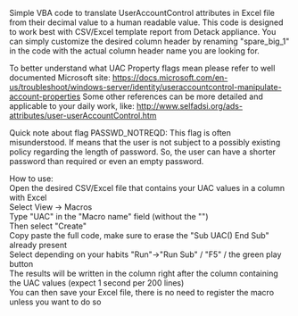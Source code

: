 Simple VBA code to translate UserAccountControl attributes in Excel file from their decimal value to a human readable value.
This code is designed to work best with CSV/Excel template report from Detack appliance.
You can simply customize the desired column header by renaming "spare_big_1" in the code with the actual column header name you are looking for.

To better understand what UAC Property flags mean please refer to well documented Microsoft site:
https://docs.microsoft.com/en-us/troubleshoot/windows-server/identity/useraccountcontrol-manipulate-account-properties
Some other references can be more detailed and applicable to your daily work, like:
http://www.selfadsi.org/ads-attributes/user-userAccountControl.htm

Quick note about flag PASSWD_NOTREQD:
This flag is often misunderstood. If means that the user is not subject to a possibly existing policy regarding the length of password. 
So, the user can have a shorter password than required or even an empty password.

How to use:<br />
Open the desired CSV/Excel file that contains your UAC values in a column with Excel<br />
Select View -> Macros<br />
Type "UAC" in the "Macro name" field (without the "")<br />
Then select "Create"<br />
Copy paste the full code, make sure to erase the "Sub UAC() End Sub" already present<br />
Select depending on your habits "Run"->"Run Sub" / "F5" / the green play button<br />
The results will be written in the column right after the column containing the UAC values (expect 1 second per 200 lines)<br />
You can then save your Excel file, there is no need to register the macro unless you want to do so<br />
